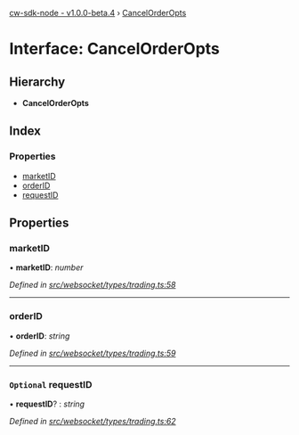 [cw-sdk-node - v1.0.0-beta.4](../README.md) › [CancelOrderOpts](cancelorderopts.md)

# Interface: CancelOrderOpts

## Hierarchy

* **CancelOrderOpts**

## Index

### Properties

* [marketID](cancelorderopts.md#marketid)
* [orderID](cancelorderopts.md#orderid)
* [requestID](cancelorderopts.md#optional-requestid)

## Properties

###  marketID

• **marketID**: *number*

*Defined in [src/websocket/types/trading.ts:58](https://github.com/cryptowatch/cw-sdk-node/blob/4ac4429/src/websocket/types/trading.ts#L58)*

___

###  orderID

• **orderID**: *string*

*Defined in [src/websocket/types/trading.ts:59](https://github.com/cryptowatch/cw-sdk-node/blob/4ac4429/src/websocket/types/trading.ts#L59)*

___

### `Optional` requestID

• **requestID**? : *string*

*Defined in [src/websocket/types/trading.ts:62](https://github.com/cryptowatch/cw-sdk-node/blob/4ac4429/src/websocket/types/trading.ts#L62)*
